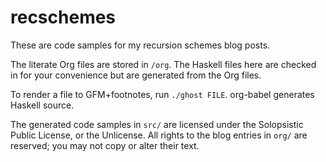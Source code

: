 # recschemes

These are code samples for my recursion schemes blog posts.

The literate Org files are stored in `/org`. The Haskell files here
are checked in for your convenience but are generated from the Org files.

To render a file to GFM+footnotes, run `./ghost FILE`. org-babel generates Haskell source.

The generated code samples in `src/` are licensed under the Solopsistic Public License, or the Unlicense. All rights to the blog entries in `org/` are reserved; you may not copy or alter their text.
